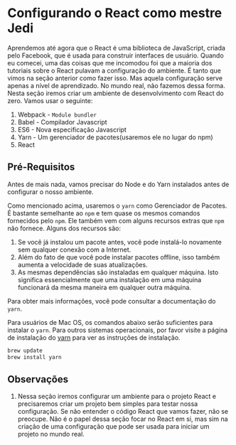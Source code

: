 # Configurando o React como mestre Jedi

Aprendemos até agora que o React é uma biblioteca de JavaScript, criada pelo Facebook, que é usada para construir interfaces de usuário. Quando eu comecei, uma das coisas que me incomodou foi que a maioria dos tutoriais sobre o React pulavam a configuração do ambiente. É tanto que vimos na seção anterior como fazer isso. Mas aquela configuração serve apenas a nível de aprendizado. No mundo real, não fazemos dessa forma. Nesta seção iremos criar um ambiente de desenvolvimento com React do zero. Vamos usar o seguinte:

1. Webpack - `Module bundler`
2. Babel - Compilador Javascript
3. ES6 - Nova especificação Javascript
4. Yarn - Um gerenciador de pacotes(usaremos ele no lugar do npm)
5. React

## Pré-Requisitos
Antes de mais nada, vamos precisar do Node e do Yarn instalados antes de configurar o nosso ambiente.

Como mencionado acima, usaremos o `yarn` como Gerenciador de Pacotes. É bastante semelhante ao `npm` e tem quase os mesmos comandos fornecidos pelo `npm`. Ele também vem com alguns recursos extras que `npm` não fornece. Alguns dos recursos são:

1. Se você já instalou um pacote antes, você pode instalá-lo novamente sem qualquer conexão com a Internet.
2. Além do fato de que você pode instalar pacotes offline, isso também aumenta a velocidade de suas atualizações.
3. As mesmas dependências são instaladas em qualquer máquina. Isto significa essencialmente que uma instalação em uma máquina funcionará da mesma maneira em qualquer outra máquina.

Para obter mais informações, você pode consultar a documentação do `yarn`.

Para usuários de Mac OS, os comandos abaixo serão suficientes para instalar o `yarn`. Para outros sistemas operacionais, por favor visite a página de instalação do  [yarn](https://yarnpkg.com/en/docs/install#mac-tab) para ver as instruções de instalação.

```javascript
brew update
brew install yarn
```

## Observações
1. Nessa seção iremos configurar um ambiente para o projeto React e precisaremos criar um projeto bem simples para testar nossa configuração. Se não entender o código React que vamos fazer, não se preocupe. Não é o papel dessa seção focar no React em si, mas sim na criação de uma configuração que pode ser usada para iniciar um projeto no mundo real.
